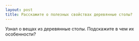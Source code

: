 ```yaml
---
layout: post 
title: Расскажите о полезных свойствах деревянные столы? 
--- 
```

Узнал о вещах из деревянные столы. Подскажите в чем их особенности?